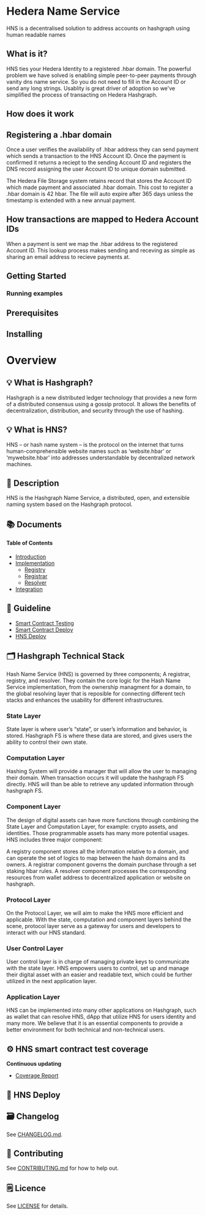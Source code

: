 # Hedera Name Service

HNS is a decentralised solution to address accounts on hashgraph using human readable names

## What is it?

HNS ties your Hedera Identity to a registered .hbar domain. The powerful problem we have solved is enabling simple peer-to-peer payments through vanity dns name service. So you do not need to fill in the Account ID or send any long strings. Usablity is great driver of adoption so we've simplified the process of transacting on Hedera Hashgraph.

## How does it work

## Registering a .hbar domain
  
Once a user verifies the availability of .hbar address they can send payment which sends a transaction to the HNS Account ID. Once the payment is confirmed it returns a reciept to the sending Account ID and registers the DNS record assigning the user Account ID to unique domain submitted.
  
The Hedera File Storage system retains record that stores the Account ID which made payment and associated .hbar domain. This cost to register a .hbar domain is 42 hbar. The file will auto expire after 365 days unless the timestamp is extended with a new annual payment.
  
## How transactions are mapped to Hedera Account IDs
  
When a payment is sent we map the .hbar address to the registered Account ID. This lookup process makes sending and receving  as simple as sharing an email address to recieve payments at. 

## Getting Started 

### Running examples

## Prerequisites 

## Installing 


# Overview

## 💡 What is Hashgraph?
Hashgraph is a new distributed ledger technology that provides a new form of a distributed consensus using a gossip protocol. It allows the benefits of decentralization, distribution, and security through the use of hashing.

## 💡 What is HNS?
HNS – or hash name system – is the protocol on the internet that turns human-comprehensible website names such as ‘website.hbar’ or ‘mywebsite.hbar’ into addresses understandable by decentralized network machines.

## 📝 Description

HNS is the Hashgraph Name Service, a distributed, open, and extensible naming system based on the Hashgraph protocol.

## 📚 Documents

#### Table of Contents
- [Introduction](./docs/INTRODUCTION.md)
- [Implementation](./docs/IMPLEMENTATION.md)
    - [Registry](./docs/REGISTRY.md)
    - [Registrar](./docs/REGISTRAR.md)
    - [Resolver](./docs/RESOLVER.md)
- [Integration](./docs/INTEGRATION.md)

## 📝 Guideline
- [Smart Contract Testing](./HNS/README.md)
- [Smart Contract Deploy](./guides/tut.md)
- [HNS Deploy](./guides/deploy.md)

## 🗂️ Hashgraph Technical Stack
Hash Name Service (HNS) is governed by three components; A registrar, registry, and resolver. They contain the core logic for the Hash Name Service implementation, from the ownership managment for a domain, to the global resolving layer that is reposible for connecting different tech stacks and enhances the usability for different infrastructures.

### State Layer
State layer is where user’s “state”, or user’s information and behavior, is stored. Hashgraph FS is where these data are stored, and gives users the ability to control their own state.

### Computation Layer
Hashing System will provide a manager that will allow the user to managing their domain. When transaction occurs it will update the hashgraph FS directly.  HNS will than be able to retrieve any updated information through hashgraph FS.

### Component Layer
The design of digital assets can have more functions through combining the State Layer and Computation Layer, for example: crypto assets, and identities. Those programmable assets has many more potential usages. HNS includes three major component:

A registry component stores all the information relative to a domain, and can operate the set of logics to map between the hash domains and its owners. 
A registrar component governs the domain purchase through a set staking hbar rules. 
A resolver component processes the corresponding resources from wallet address to decentralized application or website on hashgraph.

### Protocol Layer
On the Protocol Layer, we will aim to make the HNS more efficient and applicable. With the state, computation and component layers behind the scene, protocol layer serve as a gateway for users and developers to interact with our HNS standard.

### User Control Layer
User control layer is in charge of managing private keys to communicate with the state layer. HNS empowers users to control, set up and manage their digital asset with an easier and readable text, which could be further utilized in the next application layer.

### Application Layer
HNS can be implemented into many other applications on Hashgraph, such as wallet that can resolve HNS, dApp that utilize HNS for users identity and many more. We believe that it is an essential components to provide a better environment for both technical and non-technical users.

## ⚙️ HNS smart contract test coverage
__Continuous updating__
- [Coverage Report](./hns/coverage/)

## 🎯 HNS Deploy

## 🗃 Changelog
See [CHANGELOG.md](./CHANGELOG.md).

## 📣 Contributing
See [CONTRIBUTING.md](./CONTRIBUTING.md) for how to help out.

## 🗒 Licence
See [LICENSE](./LICENSE) for details.
